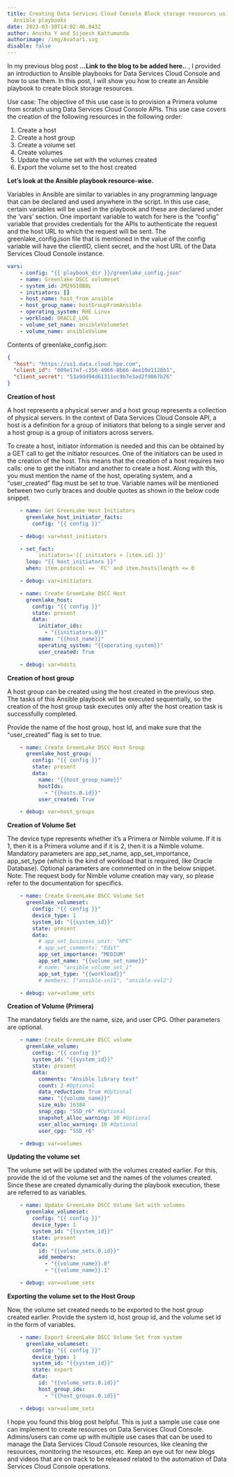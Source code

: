 ```yaml
---
title: Creating Data Services Cloud Console Block storage resources using
  Ansible playbooks
date: 2023-03-30T14:02:46.043Z
author: Anusha Y and Sijeesh Kattumunda
authorimage: /img/Avatar1.svg
disable: false
---
```

In my previous blog post **...Link to the blog to be added here..** , I provided an introduction to Ansible playbooks for Data Services Cloud Console and how to use them. In this post, I will show you how to create an Ansible playbook to create block storage resources. 


Use case:
The objective of this use case is to provision a Primera volume from scratch using Data Services Cloud Console APIs. This use case covers the creation of the following resources in the following order:

1. Create a host
2. Create a host group
3. Create a volume set
4. Create volumes
5. Update the volume set with the volumes created
6. Export the volume set to the host created

**Let’s look at the Ansible playbook resource-wise.**

Variables in Ansible are similar to variables in any programming language that can be declared and used anywhere in the script. In this use case, certain variables will be used in the playbook and these are declared under the ‘vars’ section. One important variable to watch for here is the “config” variable that provides credentials for the APIs to authenticate the request and the host URL to which the request will be sent. The greenlake\_config.json file that is mentioned in the value of the config variable will have the clientID, client secret, and the host URL of the Data Services Cloud Console instance.

```yaml
vars:
    - config: "{{ playbook_dir }}/greenlake_config.json"
    - name: Greenlake DSCC volumeset
    - system_id: 2M29510B8L
    - initiators: []
    - host_name: host_from_ansible
    - host_group_name: hostGroupFromAnsible
    - operating_system: RHE Linux
    - workload: ORACLE_LOG
    - volume_set_name: ansibleVolumeSet
    - volume_name: ansibleVolume
```

Contents of greenlake\_config.json:

```json
{
  "host": "https://us1.data.cloud.hpe.com",
  "client_id": "009e17ef-c356-4066-8b66-4ee10e1128b1",
  "client_secret": "53a9dd94d61311ec9b7e3ad2f9067b26"
}
```

**Creation of host**

A host represents a physical server and a host group represents a collection of physical servers. In the context of Data Services Cloud Console API, a host is a definition for a group of initiators that belong to a single server and a host group is a group of initiators across servers. 

To create a host, initiator information is needed and this can be obtained by a GET call to get the initiator resources. One of the initiators can be used in the creation of the host.
This means that the creation of a host requires two calls: one to get the initiator and another  to create a host. Along with this, you must mention the name of the host, operating system, and a “user\_created” flag must be set to true. Variable names will be mentioned between two curly braces and double quotes as shown in the below code snippet.

```yaml
    - name: Get GreenLake Host Initiators
      greenlake_host_initiator_facts:
        config: "{{ config }}"

    - debug: var=host_initiators

    - set_fact:
          initiators='{{ initiators + [item.id] }}'
      loop: "{{ host_initiators }}"
      when: item.protocol == 'FC' and item.hosts|length <= 0

    - debug: var=initiators

    - name: Create GreenLake DSCC Host
      greenlake_host:
        config: "{{ config }}"
        state: present
        data:
          initiator_ids:
            - "{{initiators.0}}"
          name: "{{host_name}}"
          operating_system: "{{operating_system}}"
          user_created: True

    - debug: var=hosts
```

**Creation of host group**

A host group can be created using the host created in the previous step. The tasks of this Ansible playbook will be executed sequentially, so the creation of the host group task executes only after the host creation task is successfully completed.

Provide the name of the host group, host Id, and make sure that the “user\_created” flag is set to true.

```yaml
    - name: Create GreenLake DSCC Host Group
      greenlake_host_group:
        config: "{{ config }}"
        state: present
        data:
          name: "{{host_group_name}}"
          hostIds:
            - "{{hosts.0.id}}"
          user_created: True

    - debug: var=host_groups
```

**Creation of Volume Set**

The device type represents whether it’s a Primera or Nimble volume. If it is 1, then it is a Primera volume and if it is 2, then it is a Nimble volume. Mandatory parameters are app\_set\_name, app\_set\_importance, app\_set\_type (which is the kind of workload that is required, like Oracle Database). Optional parameters are commented on in the below snippet.
Note: The request body for Nimble volume creation may vary, so please refer to the documentation for specifics.

```yaml
    - name: Create GreenLake DSCC Volume Set
      greenlake_volumeset:
        config: "{{ config }}"
        device_type: 1
        system_id: "{{system_id}}"
        state: present
        data:
          # app_set_business_unit: "HPE"
          # app_set_comments: "Edit"
          app_set_importance: "MEDIUM"
          app_set_name: "{{volume_set_name}}"
          # name: "ansible_volume_set_1"
          app_set_type: "{{workload}}"
          # members: ["ansible-vol1", "ansible-vol2"]

    - debug: var=volume_sets
```

**Creation of Volume (Primera)**

The mandatory fields are the name, size, and user CPG. Other parameters are optional.

```yaml
    - name: Create GreenLake DSCC volume
      greenlake_volume:
        config: "{{ config }}"
        system_id: "{{system_id}}"
        state: present
        data:
          comments: "Ansible library test"
          count: 2 #Optional
          data_reduction: True #Optional
          name: "{{volume_name}}"  
          size_mib: 16384
          snap_cpg: "SSD_r6" #Optional
          snapshot_alloc_warning: 10 #Optional
          user_alloc_warning: 10 #Optional
          user_cpg: "SSD_r6"

    - debug: var=volumes
```

**Updating the volume set**

The volume set will be updated with the volumes created earlier. For this, provide the id of the volume set and the names of the volumes created. Since these are created dynamically during the playbook execution, these are referred to as variables.

```yaml
    - name: Update GreenLake DSCC Volume Set with volumes
      greenlake_volumeset:
        config: "{{ config }}"
        device_type: 1
        system_id: "{{system_id}}"
        state: present
        data:
          id: "{{volume_sets.0.id}}"
          add_members:
            - "{{volume_name}}.0"
            - "{{volume_name}}.1"

    - debug: var=volume_sets
```

**Exporting the volume set to the Host Group**

Now, the volume set created needs to be exported to the host group created earlier. Provide the system id, host group id, and the volume set id in the form of variables.

```yaml
    - name: Export GreenLake DSCC Volume Set from system
      greenlake_volumeset:
        config: "{{ config }}"
        device_type: 1
        system_id: "{{system_id}}"
        state: export
        data:
          id: "{{volume_sets.0.id}}"
          host_group_ids:
            - "{{host_groups.0.id}}"

    - debug: var=volume_sets
```

I hope you found this blog post helpful. This is just a sample use case one can implement to create resources on Data Services Cloud Console. Admins\/users can come up with multiple use cases that can be used to manage the Data Services Cloud Console resources, like cleaning the resources, monitoring the resources, etc. Keep an eye out for new blogs and videos that are on track to be released related to the automation of Data Services Cloud Console operations.
